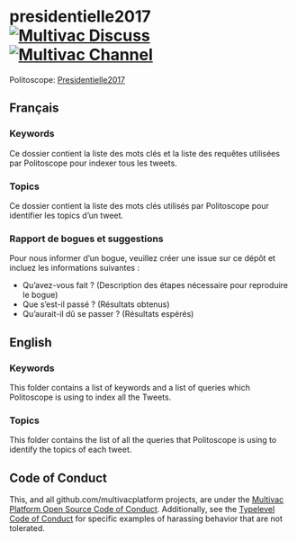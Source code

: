 # presidentielle2017 [![Multivac Discuss](https://img.shields.io/badge/multivac-discuss-ff69b4.svg)](https://discourse.iscpif.fr/c/multivac) [![Multivac Channel](https://img.shields.io/badge/multivac-chat-ff69b4.svg)](https://chat.iscpif.fr/channel/multivac)

Politoscope: [Presidentielle2017](https://presidentielle2017.iscpif.fr)


## Français

### Keywords
Ce dossier contient la liste des mots clés et la liste des requêtes utilisées par Politoscope pour indexer tous les tweets.

### Topics
Ce dossier contient la liste des mots clés utilisés par Politoscope pour identifier les topics d’un tweet.

### Rapport de bogues et suggestions
Pour nous informer d’un bogue, veuillez créer une issue sur ce dépôt et incluez les informations suivantes :

* Qu’avez-vous fait ? (Description des étapes nécessaire pour reproduire le bogue)
* Que s’est-il passé ? (Résultats obtenus)
* Qu’aurait-il dû se passer ? (Résultats espérés)


## English

### Keywords
This folder contains a list of keywords and a list of queries which Politoscope is using to index all the Tweets.

### Topics
This folder contains the list of all the queries that Politoscope is using to identify the topics of each tweet.

## Code of Conduct

This, and all github.com/multivacplatform projects, are under the [Multivac Platform Open Source Code of Conduct](https://github.com/multivacplatform/code-of-conduct/blob/master/code-of-conduct.md). Additionally, see the [Typelevel Code of Conduct](http://typelevel.org/conduct) for specific examples of harassing behavior that are not tolerated.
